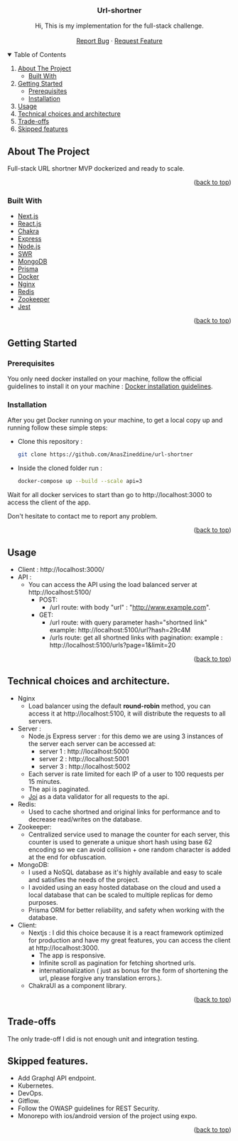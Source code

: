 <div id="top"></div>
<!-- PROJECT LOGO -->
<br />
<div align="center">
  <a href="https://github.com/AnasZineddine/url-shortner">
  </a>

<h3 align="center">Url-shortner</h3>

  <p align="center">
    Hi, This is my implementation for the full-stack challenge.
    <br />
    <br />
    <a href="https://github.com/AnasZineddine/url-shortner/issues">Report Bug</a>
    ·
    <a href="https://github.com/AnasZineddine/url-shortner/pulls">Request Feature</a>
  </p>
</div>



<!-- TABLE OF CONTENTS -->
<details open>
  <summary>Table of Contents</summary>
  <ol>
    <li>
      <a href="#about-the-project">About The Project</a>
      <ul>
        <li><a href="#built-with">Built With</a></li>
      </ul>
    </li>
    <li>
      <a href="#getting-started">Getting Started</a>
      <ul>
        <li><a href="#prerequisites">Prerequisites</a></li>
        <li><a href="#installation">Installation</a></li>
      </ul>
    </li>
    <li><a href="#usage">Usage</a></li>
    <li><a href="#technical-choices-and-architecture">Technical choices and architecture</a></li>
    <li><a href="#trade-offs">Trade-offs</a></li>
    <li><a href="#trade-offs">Skipped features</a></li>
  </ol>
</details>



<!-- ABOUT THE PROJECT -->
## About The Project

Full-stack URL shortner MVP dockerized and ready to scale.

<p align="right">(<a href="#top">back to top</a>)</p>



### Built With

* [Next.js](https://nextjs.org/)
* [React.js](https://reactjs.org/)
* [Chakra](https://chakra-ui.com/)
* [Express](https://expressjs.com/)
* [Node.js](https://nodejs.org/)
* [SWR](https://swr.vercel.app/)
* [MongoDB](https://www.mongodb.com/)
* [Prisma](https://www.prisma.io/)
* [Docker](https://www.docker.com/)
* [Nginx](https://www.nginx.com/)
* [Redis](https://redis.io/)
* [Zookeeper](https://zookeeper.apache.org/)
* [Jest](https://jestjs.io/)

<p align="right">(<a href="#top">back to top</a>)</p>



<!-- GETTING STARTED -->
## Getting Started

### Prerequisites

You only need docker installed on your machine, follow the official guidelines to install it on your machine : [Docker installation guidelines](https://docs.docker.com/get-docker/).
### Installation

After you get Docker running on your machine, to get a local copy up and running follow these simple steps:


* Clone this repository :
  ```sh
  git clone https://github.com/AnasZineddine/url-shortner
  ```

* Inside the cloned folder run :
  ```sh
  docker-compose up --build --scale api=3
  ```
Wait for all docker services to start than go to http://localhost:3000 to access the client of the app.

Don't hesitate to contact me to report any problem.
  


<p align="right">(<a href="#top">back to top</a>)</p>



<!-- USAGE EXAMPLES -->
## Usage

* Client : http://localhost:3000/
* API :
	* You can access the API using the load balanced server at http://localhost:5100/
		* POST:
			* /url route: 
			with body "url" : "http://www.example.com".
		* GET: 
			* /url route:
			  with query parameter hash="shortned link" example:
			  http://localhost:5100/url?hash=29c4M
		 	* /urls route: get all shortned links with pagination:
			example : http://localhost:5100/urls?page=1&limit=20


<p align="right">(<a href="#top">back to top</a>)</p>

<!-- Technical choices and architecture -->
## Technical choices and architecture.

* Nginx 
	* Load balancer using the default **round-robin** method, you can access it at http://localhost:5100, it will distribute the requests to all servers. 
* Server :
	* Node.js Express server : for this demo we are using 3 instances of the server each server can be accessed at:
		* server 1 : http://localhost:5000
		* server 2 : http://localhost:5001
		* server 3 : http://localhost:5002
	 * Each server is rate limited for each IP of a user to 100 requests per 15 minutes.
	 * The api is paginated.
	 * [Joi](https://joi.dev/) as a data validator for all requests to the api.
* Redis:
	* Used to cache shortned and original links for performance and to decrease read/writes on the database.
* Zookeeper:
	* Centralized service used to manage the counter for each server, this counter is used to generate a unique short hash using base 62 encoding so we can avoid collision + one random character is added at the end for obfuscation.
* MongoDB:
	* I used a NoSQL database as it's highly available and easy to scale and satisfies the needs of the project.
	* I avoided using an easy hosted database on the cloud and used a local database that can be scaled to multiple replicas for demo purposes.
	* Prisma ORM for better reliability, and safety when working with the database.
* Client:
	* Nextjs : I did this choice because it is a react framework optimized for production and have my great features, you can access the client at http://localhost:3000.
		* The app is responsive.
		* Infinite scroll as pagination for fetching shortned urls.
		* internationalization ( just as bonus for the form of shortening the url, please forgive any translation errors.).
	* ChakraUI as a component library.  


<p align="right">(<a href="#top">back to top</a>)</p>

<!-- TRADE-OFFS-->
## Trade-offs

The only trade-off I did is not enough unit and integration testing.


<!-- Skipped-features-->
## Skipped features.

* Add Graphql API endpoint.
* Kubernetes.
* DevOps.
* Gitflow.
* Follow the OWASP guidelines for REST Security.
* Monorepo with ios/android version of the project using expo.

<p align="right">(<a href="#top">back to top</a>)</p>
